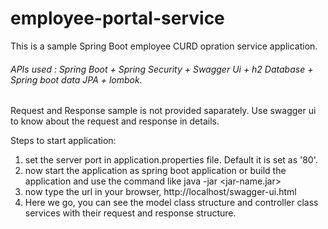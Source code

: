 # employee-portal-service
This is a sample Spring Boot employee CURD opration service application.
###### APIs used : Spring Boot + Spring Security + Swagger Ui + h2 Database + Spring boot data JPA + lombok.

Request and Response sample is not provided saparately. Use swagger ui to know about the request and response in details.

Steps to start application:
  1. set the server port in application.properties file. Default it is set as '80'.
  2. now start the application as spring boot application or build the application and use the command like java -jar <jar-name.jar>
  3. now type the url in your browser, http://localhost/swagger-ui.html
  4. Here we go, you can see the model class structure and controller class services with their request and response structure.
